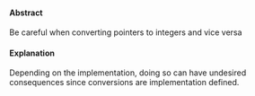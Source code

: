 #### Abstract
Be careful when converting pointers to integers and vice versa

#### Explanation
Depending on the implementation, doing so can have undesired consequences since conversions
are implementation defined.  

